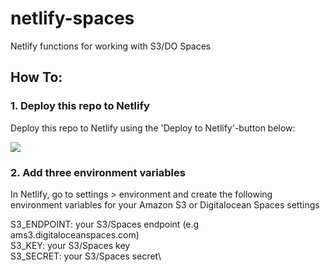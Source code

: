# netlify-spaces
Netlify functions for working with S3/DO Spaces

## How To:


### 1. Deploy this repo to Netlify
Deploy this repo to Netlify using the 'Deploy to Netlify'-button below:

<a href="https://app.netlify.com/start/deploy?repository=https://github.com/dashpilot/quickstart-netlify-spaces"><img src="https://www.netlify.com/img/deploy/button.svg" /></a>

### 2. Add three environment variables

In Netlify, go to settings > environment and create the following environment variables for your Amazon S3 or Digitalocean Spaces settings

S3_ENDPOINT: your S3/Spaces endpoint (e.g ams3.digitaloceanspaces.com)\
S3_KEY: your S3/Spaces key\
S3_SECRET: your S3/Spaces secret\
